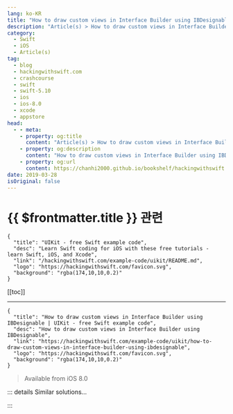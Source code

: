 ```yaml
---
lang: ko-KR
title: "How to draw custom views in Interface Builder using IBDesignable"
description: "Article(s) > How to draw custom views in Interface Builder using IBDesignable"
category:
  - Swift
  - iOS
  - Article(s)
tag: 
  - blog
  - hackingwithswift.com
  - crashcourse
  - swift
  - swift-5.10
  - ios
  - ios-8.0
  - xcode
  - appstore
head:
  - - meta:
    - property: og:title
      content: "Article(s) > How to draw custom views in Interface Builder using IBDesignable"
    - property: og:description
      content: "How to draw custom views in Interface Builder using IBDesignable"
    - property: og:url
      content: https://chanhi2000.github.io/bookshelf/hackingwithswift.com/example-code/uikit/how-to-draw-custom-views-in-interface-builder-using-ibdesignable.html
date: 2019-03-28
isOriginal: false
---
```


# {{ $frontmatter.title }} 관련

```component VPCard
{
  "title": "UIKit - free Swift example code",
  "desc": "Learn Swift coding for iOS with these free tutorials - learn Swift, iOS, and Xcode",
  "link": "/hackingwithswift.com/example-code/uikit/README.md",
  "logo": "https://hackingwithswift.com/favicon.svg",
  "background": "rgba(174,10,10,0.2)"
}
```

[[toc]]

---

```component VPCard
{
  "title": "How to draw custom views in Interface Builder using IBDesignable | UIKit - free Swift example code",
  "desc": "How to draw custom views in Interface Builder using IBDesignable",
  "link": "https://hackingwithswift.com/example-code/uikit/how-to-draw-custom-views-in-interface-builder-using-ibdesignable",
  "logo": "https://hackingwithswift.com/favicon.svg",
  "background": "rgba(174,10,10,0.2)"
}
```

> Available from iOS 8.0

<!-- TODO: 작성 -->

<!--
You've always been able to have custom views inside your apps, but if you're having a hard time visualizing how they look at design time then you should try `@IBDesignable`: it lets you see exactly how your custom views look inside IB, and if you combine it with `@IBInspectable` you can even adjust your view's design there too.

This example view draws an ellipse that fills itself. If you add this to your project, create a view, then set that view to have this custom subclass, you'll see an ellipse appear immediately. You can move the view or resize it, and the ellipse will be updated. Plus, because I used `@IBInspectable` you can adjust the colors and stroke width right inside the attributes inspector, helping you make sure your UI looks exactly as you expect.

```swift
@IBDesignable class EllipseView: UIView {
    @IBInspectable var strokeWidth: CGFloat = 0
    @IBInspectable var fillColor: UIColor = UIColor.black
    @IBInspectable var strokeColor: UIColor = UIColor.clear

    override func draw(_ rect: CGRect) {
        guard let context = UIGraphicsGetCurrentContext() else { return }
        let rectangle = bounds.insetBy(dx: strokeWidth / 2, dy: strokeWidth / 2)

        context.setFillColor(fillColor.cgColor)
        context.setStrokeColor(strokeColor.cgColor)
        context.setLineWidth(strokeWidth)

        context.addEllipse(in: rectangle)
        context.drawPath(using: .fillStroke)
    }
}
```

-->

::: details Similar solutions…

<!--
/example-code/uikit/how-to-use-ibinspectable-to-adjust-values-in-interface-builder">How to use IBInspectable to adjust values in Interface Builder 
/example-code/xcode/how-to-lock-interface-builder-controls-to-stop-accidental-changes">How to lock Interface Builder controls to stop accidental changes 
/quick-start/swiftui/swiftui-vs-interface-builder-and-storyboards">SwiftUI vs Interface Builder and storyboards 
/example-code/xcode/how-to-used-a-named-uicolor-in-code-and-interface-builder">How to used a named UIColor in code and Interface Builder 
/quick-start/swiftui/how-to-draw-images-using-image-views">How to draw images using Image views</a>
-->

:::

